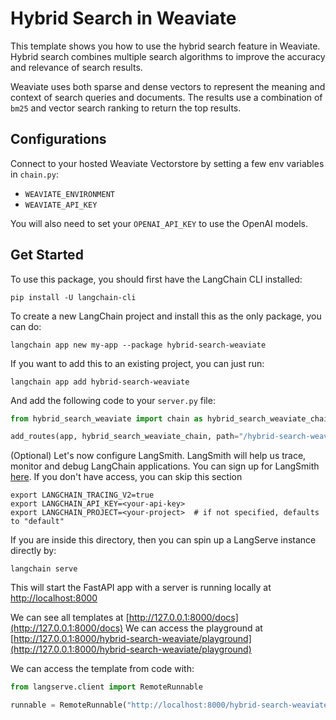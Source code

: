 # Hybrid Search in Weaviate
This template shows you how to use the hybrid search feature in Weaviate. Hybrid search combines multiple search algorithms to improve the accuracy and relevance of search results. 

Weaviate uses both sparse and dense vectors to represent the meaning and context of search queries and documents. The results use a combination of `bm25` and vector search ranking to return the top results. 

##  Configurations
Connect to your hosted Weaviate Vectorstore by setting a few env variables in `chain.py`:

* `WEAVIATE_ENVIRONMENT`
* `WEAVIATE_API_KEY`

You will also need to set your `OPENAI_API_KEY` to use the OpenAI models.

## Get Started 
To use this package, you should first have the LangChain CLI installed:

```shell
pip install -U langchain-cli
```

To create a new LangChain project and install this as the only package, you can do:

```shell
langchain app new my-app --package hybrid-search-weaviate
```

If you want to add this to an existing project, you can just run:

```shell
langchain app add hybrid-search-weaviate
```

And add the following code to your `server.py` file:
```python
from hybrid_search_weaviate import chain as hybrid_search_weaviate_chain

add_routes(app, hybrid_search_weaviate_chain, path="/hybrid-search-weaviate")
```

(Optional) Let's now configure LangSmith. 
LangSmith will help us trace, monitor and debug LangChain applications. 
You can sign up for LangSmith [here](https://smith.langchain.com/). 
If you don't have access, you can skip this section


```shell
export LANGCHAIN_TRACING_V2=true
export LANGCHAIN_API_KEY=<your-api-key>
export LANGCHAIN_PROJECT=<your-project>  # if not specified, defaults to "default"
```

If you are inside this directory, then you can spin up a LangServe instance directly by:

```shell
langchain serve
```

This will start the FastAPI app with a server is running locally at 
[http://localhost:8000](http://localhost:8000)

We can see all templates at [http://127.0.0.1:8000/docs](http://127.0.0.1:8000/docs)
We can access the playground at [http://127.0.0.1:8000/hybrid-search-weaviate/playground](http://127.0.0.1:8000/hybrid-search-weaviate/playground)  

We can access the template from code with:

```python
from langserve.client import RemoteRunnable

runnable = RemoteRunnable("http://localhost:8000/hybrid-search-weaviate")
```

